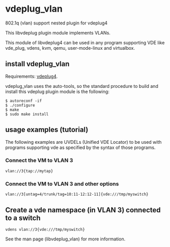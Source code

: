 # vdeplug\_vlan
802.1q (vlan) support nested plugin for vdeplug4

This libvdeplug plugin module implements VLANs.

This module of libvdeplug4 can be used in any program supporting VDE like vde\_plug, vdens, kvm, qemu, user-mode-linux and virtualbox.

## install vdeplug\_vlan

Requirements: [vdeplug4](https://github.com/rd235/vdeplug4).

vdeplug\_vlan uses the auto-tools, so the standard procedure to build and install this vdeplug plugin module is the following:

```
$ autoreconf -if
$ ./configure
$ make
$ sudo make install
```

## usage examples (tutorial)

The following examples are UVDELs (Unified VDE Locator) to be used with programs
supporting vde as specified by the syntax of those programs.

### Connect the VM to VLAN 3
```vlan://3{tap://mytap}```

### Connect the VM to VLAN 3 and other options
```vlan://3[untag=4/trunk/tag=10:11-12:12-11]{vde:///tmp/myswitch}```

## Create a vde namespace (in VLAN 3) connected to a switch
```vdens vlan://3{vde:///tmp/myswitch}```

See the man page (libvdeplug\_vlan) for more information.
